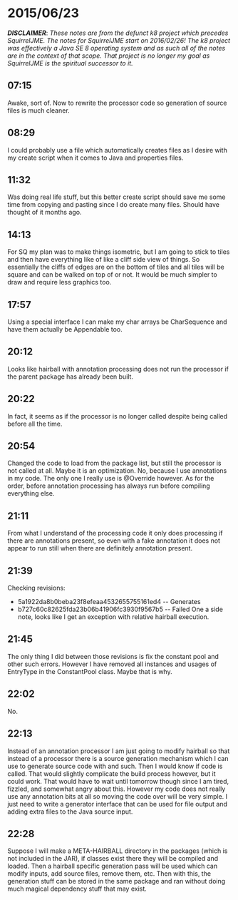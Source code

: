 # 2015/06/23

***DISCLAIMER***: _These notes are from the defunct k8 project which_
_precedes SquirrelJME. The notes for SquirrelJME start on 2016/02/26!_
_The k8 project was effectively a Java SE 8 operating system and as such_
_all of the notes are in the context of that scope. That project is no_
_longer my goal as SquirrelJME is the spiritual successor to it._

## 07:15

Awake, sort of. Now to rewrite the processor code so generation of source
files is much cleaner.

## 08:29

I could probably use a file which automatically creates files as I desire with
my create script when it comes to Java and properties files.

## 11:32

Was doing real life stuff, but this better create script should save me some
time from copying and pasting since I do create many files. Should have
thought of it months ago.

## 14:13

For SQ my plan was to make things isometric, but I am going to stick to tiles
and then have everything like of like a cliff side view of things. So
essentially the cliffs of edges are on the bottom of tiles and all tiles will
be square and can be walked on top of or not. It would be much simpler to draw
and require less graphics too.

## 17:57

Using a special interface I can make my char arrays be CharSequence and have
them actually be Appendable too.

## 20:12

Looks like hairball with annotation processing does not run the processor if
the parent package has already been built.

## 20:22

In fact, it seems as if the processor is no longer called despite being called
before all the time.

## 20:54

Changed the code to load from the package list, but still the processor is not
called at all. Maybe it is an optimization. No, because I use annotations in
my code. The only one I really use is @Override however. As for the order,
before annotation processing has always run before compiling everything else.

## 21:11

From what I understand of the processing code it only does processing if there
are annotations present, so even with a fake annotation it does not appear to
run still when there are definitely annotation present.

## 21:39

Checking revisions:

  * 5a1922da8b0beba23f8efeaa4532655755161ed4 -- Generates
  * b727c60c82625fda23b06b41906fc3930f9567b5 -- Failed
One a side note, looks like I get an exception with relative hairball
execution.

## 21:45

The only thing I did between those revisions is fix the constant pool and
other such errors. However I have removed all instances and usages of
EntryType in the ConstantPool class. Maybe that is why.

## 22:02

No.

## 22:13

Instead of an annotation processor I am just going to modify hairball so that
instead of a processor there is a source generation mechanism which I can use
to generate source code with and such. Then I would know if code is called.
That would slightly complicate the build process however, but it could work.
That would have to wait until tomorrow though since I am tired, fizzled, and
somewhat angry about this. However my code does not really use any annotation
bits at all so moving the code over will be very simple. I just need to write
a generator interface that can be used for file output and adding extra files
to the Java source input.

## 22:28

Suppose I will make a META-HAIRBALL directory in the packages (which is not
included in the JAR), if classes exist there they will be compiled and loaded.
Then a hairball specific generation pass will be used which can modify inputs,
add source files, remove them, etc. Then with this, the generation stuff can
be stored in the same package and ran without doing much magical dependency
stuff that may exist.

